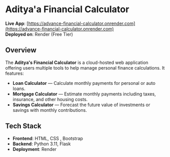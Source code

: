 # Aditya'a Financial Calculator

**Live App**: [https://advance-financial-calculator.onrender.com](https://advance-financial-calculator.onrender.com)  
**Deployed on**: Render (Free Tier)


## Overview

The **Aditya's Financial Calculator** is a cloud-hosted web application offering users multiple tools to help manage personal finance calculations. It features:

- **Loan Calculator** — Calculate monthly payments for personal or auto loans.
- **Mortgage Calculator** — Estimate monthly payments including taxes, insurance, and other housing costs.
- **Savings Calculator** — Forecast the future value of investments or savings with monthly contributions.

## Tech Stack

- **Frontend**: HTML, CSS , Bootstrap
- **Backend**: Python 3.11, Flask
- **Deployment**: Render
